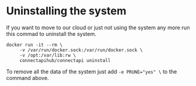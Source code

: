 # Uninstalling the system

If you want to move to our cloud or just not using the system any more run this commad to uninstall the system.

```shell
docker run -it --rm \
	 -v /var/run/docker.sock:/var/run/docker.sock \
	 -v /opt:/var/lib:rw \
	 connectapihub/connectapi uninstall
```

To remove all the data of the system just add ```-e PRUNE="yes" \``` to the command above.